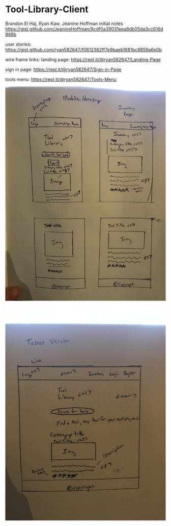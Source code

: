 # Tool-Library-Client
Brandon El Haj, Ryan Kaw, Jeanine Hoffman
initial notes
https://gist.github.com/JeanineHoffman/9cdf0a39031eea8db05da3cc616d868b

user stories:
https://gist.github.com/ryan582647/f0612382ff7e9baeb1881bc8859a6e0b

wire frame links:
landing page:
https://repl.it/@ryan582647/Landing-Page

sign in page: 
https://repl.it/@ryan582647/Sign-in-Page

tools menu:
https://repl.it/@ryan582647/Tools-Menu

![Mobile Wireframes](/src/images/mobile_homepage.jpg "Tool Library Mobile Homepage")  

![Tablet Wireframes](/src/images/tablet_homepage.jpg "Tool Library Tablet Homepage")  